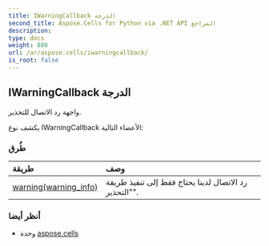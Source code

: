 ```yaml
---
title: IWarningCallback الدرجة
second_title: Aspose.Cells for Python via .NET API المراجع
description:
type: docs
weight: 880
url: /ar/aspose.cells/iwarningcallback/
is_root: false
---
```

##  IWarningCallback الدرجة
واجهة رد الاتصال للتحذير.



يكشف نوع IWarningCallback الأعضاء التالية:

###  طُرق
| طريقة| وصف|
| :- | :- |
| [warning(warning_info)](/cells/python-net/ar/aspose.cells/iwarningcallback/warning/#WarningInfo) | رد الاتصال لدينا يحتاج فقط إلى تنفيذ طريقة "التحذير".|



###  أنظر أيضا
* وحدة [aspose.cells](..)
